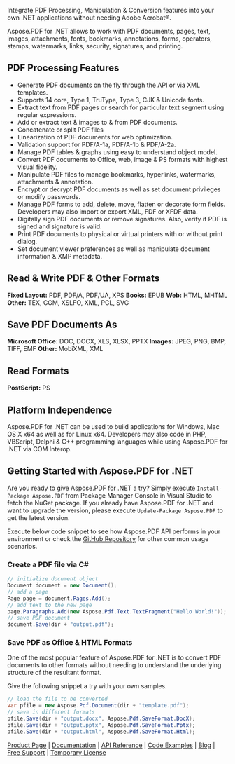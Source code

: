Integrate PDF Processing, Manipulation & Conversion features into your own .NET applications without needing Adobe Acrobat®. 

Aspose.PDF for .NET allows to work with PDF documents, pages, text, images, attachments, fonts, bookmarks, annotations, forms, operators, stamps, watermarks, links, security, signatures, and printing.

## PDF Processing Features
- Generate PDF documents on the fly through the API or via XML templates.
- Supports 14 core, Type 1, TruType, Type 3, CJK & Unicode fonts.
- Extract text from PDF pages or search for particular text segment using regular expressions.
- Add or extract text & images to & from PDF documents.
- Concatenate or split PDF files
- Linearization of PDF documents for web optimization.
- Validation support for PDF/A-1a, PDF/A-1b & PDF/A-2a.
- Manage PDF tables & graphs using easy to understand object model.
- Convert PDF documents to Office, web, image & PS formats with highest visual fidelity.
- Manipulate PDF files to manage bookmarks, hyperlinks, watermarks, attachments & annotation.
- Encrypt or decrypt PDF documents as well as set document privileges or modify passwords.
- Manage PDF forms to add, delete, move, flatten or decorate form fields. Developers may also import or export XML, FDF or XFDF data.
- Digitally sign PDF documents or remove signatures. Also, verify if PDF is signed and signature is valid.
- Print PDF documents to physical or virtual printers with or without print dialog.
- Set document viewer preferences as well as manipulate document information & XMP metadata.

## Read & Write PDF & Other Formats
**Fixed Layout:** PDF, PDF/A, PDF/UA, XPS
**Books:** EPUB
**Web:** HTML, MHTML
**Other:** TEX, CGM, XSLFO, XML, PCL, SVG

## Save PDF Documents As
**Microsoft Office:** DOC, DOCX, XLS, XLSX, PPTX
**Images:** JPEG, PNG, BMP, TIFF, EMF
**Other:** MobiXML, XML

## Read Formats
**PostScript:** PS

## Platform Independence
Aspose.PDF for .NET can be used to build applications for Windows, Mac OS X x64 as well as for Linux x64. Developers may also code in PHP, VBScript, Delphi & C++ programming languages while using Aspose.PDF for .NET via COM Interop.

## Getting Started with Aspose.PDF for .NET
Are you ready to give Aspose.PDF for .NET a try? Simply execute `Install-Package Aspose.PDF` from Package Manager Console in Visual Studio to fetch the NuGet package. If you already have Aspose.PDF for .NET and want to upgrade the version, please execute `Update-Package Aspose.PDF` to get the latest version.

Execute below code snippet to see how Aspose.PDF API performs in your environment or check the [GitHub Repository](https://github.com/aspose-pdf/Aspose.Pdf-for-.NET) for other common usage scenarios. 

### Create a PDF file via C#
```csharp
// initialize document object
Document document = new Document();
// add a page
Page page = document.Pages.Add();
// add text to the new page
page.Paragraphs.Add(new Aspose.Pdf.Text.TextFragment("Hello World!"));
// save PDF document
document.Save(dir + "output.pdf");
```

### Save PDF as Office & HTML Formats
One of the most popular feature of Aspose.PDF for .NET is to convert PDF documents to other formats without needing to understand the underlying structure of the resultant format. 

Give the following snippet a try with your own samples.
```csharp
// load the file to be converted
var pfile = new Aspose.Pdf.Document(dir + "template.pdf");
// save in different formats
pfile.Save(dir + "output.docx", Aspose.Pdf.SaveFormat.DocX);
pfile.Save(dir + "output.pptx", Aspose.Pdf.SaveFormat.Pptx);
pfile.Save(dir + "output.html", Aspose.Pdf.SaveFormat.Html);
```

[Product Page](https://products.aspose.com/pdf/net) | [Documentation](https://docs.aspose.com/display/pdfnet/Home) | [API Reference](https://apireference.aspose.com/net/pdf) | [Code Examples](https://github.com/aspose-pdf/Aspose.Pdf-for-.NET) | [Blog](https://blog.aspose.com/category/pdf/) | [Free Support](https://forum.aspose.com/c/pdf) |  [Temporary License](https://purchase.aspose.com/temporary-license)